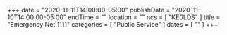 +++
date = "2020-11-11T14:00:00-05:00"
publishDate = "2020-11-10T14:00:00-05:00"
endTime = ""
location = ""
ncs = [ "KE0LDS" ]
title = "Emergency Net 1111"
categories = [ "Public Service" ]
dates = [ "" ]
+++
